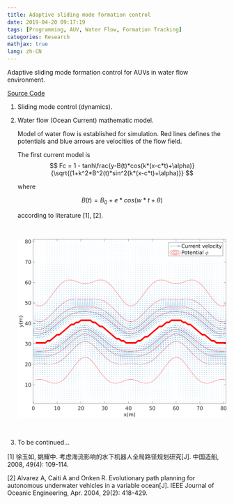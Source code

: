 ```yaml
---
title: Adaptive sliding mode formation control
date: 2019-04-20 09:17:19
tags: [Programming, AUV, Water Flow, Formation Tracking]
categories: Research
mathjax: true
lang: zh-CN
---
```


Adaptive sliding mode formation control for AUVs in water flow environment.

[Source Code](https://github.com/ayawaya2014/smc_code)

<!-- more -->

1. Sliding mode control (dynamics).

2. Water flow (Ocean Current) mathematic model. 

   Model of water flow is established for simulation. Red lines defines the potentials and blue arrows are velocities of the flow field.

   The first current model is 
   $$
   Fc = 1 - tanh\frac{y-B(t)*cos(k*(x-c*t)+\alpha)}{\sqrt{(1+k^2*B^2(t)*sin^2(k*(x-c*t)+\alpha)}}
   $$

   where 

   $$
   B(t) = B_0+e*cos(w*t+\theta)
   $$

   according to literature [1], [2].

   ​

   ![oc](/images/oc1.png)

   ![]()

3. To  be continued...


[1] 徐玉如, 姚耀中. 考虑海流影响的水下机器人全局路径规划研究[J]. 中国造船, 2008, 49(4): 109-114.

[2] Alvarez A, Caiti A and Onken R. Evolutionary path planning for autonomous underwater vehicles in a variable ocean[J]. IEEE Journal of Oceanic Engineering, Apr. 2004, 29(2): 418-429.